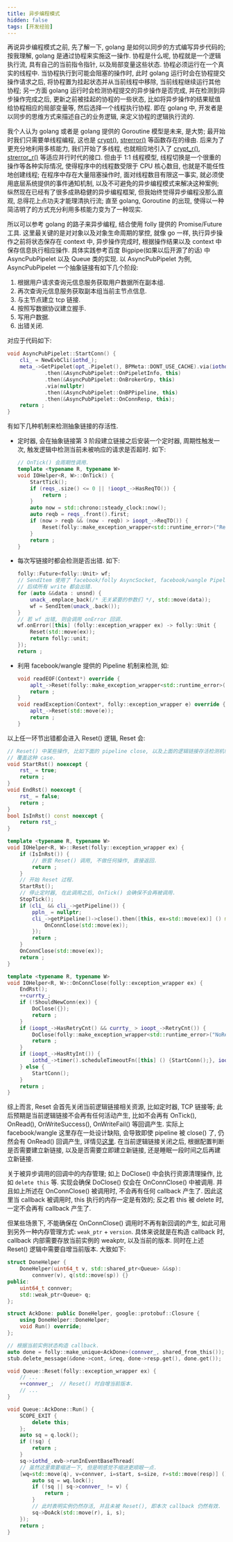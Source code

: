 ```yaml
---
title: 异步编程模式
hidden: false
tags: [开发经验]
---
```


再说异步编程模式之前, 先了解一下, golang 是如何以同步的方式编写异步代码的; 按我理解, golang 是通过协程来实施这一操作. 协程是什么呢, 协程就是一个逻辑执行流, 具有自己的当前指令指针, 以及局部变量这些状态. 协程必须运行在一个真实的线程中. 当协程执行到可能会阻塞的操作时, 此时 golang 运行时会在协程提交操作请求之后, 将协程置为挂起状态并从当前线程中移除, 当前线程继续运行其他协程; 另一方面 golang 运行时会检测协程提交的异步操作是否完成, 并在检测到异步操作完成之后, 更新之前被挂起的协程的一些状态, 比如将异步操作的结果赋值给协程相应的局部变量等, 然后选择一个线程执行协程. 即在 golang 中, 开发者是以同步的思维方式来描述自己的业务逻辑, 来定义协程的逻辑执行流的.

我个人认为 golang 或者是 golang 提供的 Goroutine 模型是未来, 是大势; 最开始时我们只需要单线程编程, 这也是 [crypt()](http://www.man7.org/linux/man-pages/man3/crypt.3.html), [strerror()](http://www.man7.org/linux/man-pages/man3/strerror.3.html) 等函数存在的缘由. 后来为了更充分地利用多核能力, 我们开始了多线程, 也就相应地引入了 [crypt_r()](http://www.man7.org/linux/man-pages/man3/crypt.3.html), [strerror_r()](http://www.man7.org/linux/man-pages/man3/strerror.3.html) 等适应并行时代的接口. 但由于 1:1 线程模型, 线程切换是一个很重的操作等各种实际情况, 使得程序中的线程数受限于 CPU 核心数目, 也就是不能任性地创建线程; 在程序中存在大量阻塞操作时, 面对线程数目有限这一事实, 就必须使用底层系统提供的事件通知机制, 以及不可避免的异步编程模式来解决这种案例; 纵然现在已经有了很多成熟稳健的异步编程框架, 但我始终觉得异步编程没那么直观, 总得花上点功夫才能理清执行流; 直至 golang, Goroutine 的出现, 使得以一种简洁明了的方式充分利用多核能力变为了一种现实.

所以可以参考 golang 的路子来异步编程, 结合使用 folly 提供的 Promise/Future 工具. 这里最关键的是对对象以及对象生命周期的掌控, 就像 go 一样, 执行异步操作之前将状态保存在 context 中, 异步操作完成时, 根据操作结果以及 context 中保存信息执行相应操作. 具体实践参考百度 Bigpipe(如果以后开源了的话) 中 AsyncPubPipelet 以及 Queue 类的实现. 以 AsyncPubPipelet 为例, AsyncPubPipelet 一个抽象链接有如下几个阶段:

1.  根据用户请求查询元信息服务获取用户数据所在副本组.
2.  再次查询元信息服务获取副本组当前主节点信息.
3.  与主节点建立 tcp 链接.
4.  按照写数据协议建立握手.
5.  写用户数据.
6.  出错关闭.

对应于代码如下:

```CPP
void AsyncPubPipelet::StartConn() {
    cli_ = NewEvbCli(iothd_);
    meta_->GetPipelet(opt_.Pipelet(), BPMeta::DONT_USE_CACHE).via(iothd_)
            .then(&AsyncPubPipelet::OnPipeletInfo, this)
            .then(&AsyncPubPipelet::OnBrokerGrp, this)
            .via(nullptr)
            .then(&AsyncPubPipelet::OnBPPipeline, this)
            .then(&AsyncPubPipelet::OnConnResp, this);
    return ;
}
```

有如下几种机制来检测抽象链接的存活性.

-   定时器, 会在抽象链接第 3 阶段建立链接之后安装一个定时器, 周期性触发一次, 触发逻辑中检测当前未被响应的请求是否超时. 如下:

    ```CPP
    // OnTick() 会周期性调用.
    template <typename R, typename W>
    void IOHelper<R, W>::OnTick() {
        StartTick();
        if (reqs_.size() <= 0 || !ioopt_->HasReqTO()) {
            return ;
        }
        auto now = std::chrono::steady_clock::now();
        auto reqb = reqs_.front().first;
        if (now > reqb && (now - reqb) > ioopt_->ReqTO()) {
            Reset(folly::make_exception_wrapper<std::runtime_error>("ReqTimeout"));
        }
        return ;
    }
    ```

-   每次写链接时都会检测是否出错. 如下:

    ```CPP
    folly::Future<folly::Unit> wf;
    // SendItem 使用了 facebook/folly AsyncSocket, facebook/wangle Pipeline, 会确保一旦一次 write 出错,
    // 后续所有 write 都会出错.
    for (auto &&data : unsnd) {
        unack_.emplace_back(/* 无关紧要的参数们 */, std::move(data));
        wf = SendItem(unack_.back());
    }
    // 若 wf 出错, 则会调用 onError 回调.
    wf.onError([this] (folly::exception_wrapper ex) -> folly::Unit {
        Reset(std::move(ex));
        return folly::unit;
    });
    return ;
    ```

-   利用 facebook/wangle 提供的 Pipeline 机制来检测, 如:

    ```CPP
    void readEOF(Context*) override {
        aplt_->Reset(folly::make_exception_wrapper<std::runtime_error>("ReadEOF"));
        return ;
    }
    void readException(Context*, folly::exception_wrapper e) override {
        aplt_->Reset(std::move(e));
        return ;
    }
    ```

以上任一环节出错都会进入 Reset() 逻辑, Reset 会:

```CPP
// Reset() 中某些操作, 比如下面的 pipeline close, 以及上面的逻辑链接存活检测机制都会触发嵌套 Reset 调用, 这里需要
// 覆盖这种 case.
void StartRst() noexcept {
    rst_ = true;
    return ;
}
void EndRst() noexcept {
    rst_ = false;
    return ;
}
bool IsInRst() const noexcept {
    return rst_;
}

template <typename R, typename W>
void IOHelper<R, W>::Reset(folly::exception_wrapper ex) {
    if (IsInRst()) {
        // 嵌套 Reset() 调用, 不做任何操作, 直接返回.
        return ;
    }
    // 开始 Reset 过程.
    StartRst();
    // 停止定时器, 在此调用之后, OnTick() 会确保不会再被调用.
    StopTick();
    if (cli_ && cli_->getPipeline()) {
        ppln_ = nullptr;
        cli_->getPipeline()->close().then([this, ex=std::move(ex)] () mutable {
            OnConnClose(std::move(ex));
        });
        return ;
    }
    OnConnClose(std::move(ex));
    return ;
}

template <typename R, typename W>
void IOHelper<R, W>::OnConnClose(folly::exception_wrapper ex) {
    EndRst();
    ++currty_;
    if (!ShouldNewConn(ex)) {
        DoClose({});
        return ;
    }
    if (ioopt_->HasRetryCnt() && currty_ > ioopt_->RetryCnt()) {
        DoClose(folly::make_exception_wrapper<std::runtime_error>("NoRetryTimes"));
        return ;
    }
    if (ioopt_->HasRtyInt()) {
        iothd_->timer().scheduleTimeoutFn([this] () {StartConn();}, ioopt_->RtyInt());
    } else {
        StartConn();
    }
    return ;
}
```

综上而言, Reset 会首先关闭当前逻辑链接相关资源, 比如定时器, TCP 链接等; 此后预期是当前逻辑链接不会再有任何活动产生, 比如不会再有 OnTick(), OnRead(), OnWriteSuccess(), OnWriteFail() 等回调产生. 实际上 facebook/wangle 这里存在一处设计缺陷, 会导致即使 pipeline 被 close() 了, 仍然会有 OnRead() 回调产生, 详情见[这里](https://github.com/facebook/wangle/pull/136). 在当前逻辑链接关闭之后, 根据配置判断是否需要建立新链接, 以及是否需要立即建立新链接, 还是睡眠一段时间之后再建立新链接.

关于被异步调用的回调中的内存管理; 如上 DoClose() 中会执行资源清理操作, 比如 `delete this` 等. 实现会确保 DoClose() 仅会在 OnConnClose() 中被调用. 并且如上所述在 OnConnClose() 被调用时, 不会再有任何 callback 产生了. 因此这里当 callback 被调用时, this 执行的内存一定是有效的; 反之若 this 被 delete 时, 一定不会再有 callback 产生了.

但某些场景下, 不能确保在 OnConnClose() 调用时不再有新回调的产生, 如此可用到另外一种内存管理方式: `weak_ptr` + `version`. 具体来说就是在构造 callback 时, callback 内部需要存放当前实例的 weakptr, 以及当前的版本. 同时在上述 Reset() 逻辑中需要自增当前版本. 大致如下:

```CPP
struct DoneHelper {
    DoneHelper(uint64_t v, std::shared_ptr<Queue> &&sp):
        connver(v), q(std::move(sp)) {}
public:
    uint64_t connver;
    std::weak_ptr<Queue> q;
};

struct AckDone: public DoneHelper, google::protobuf::Closure {
    using DoneHelper::DoneHelper;
    void Run() override;
};

// 根据当前实例状态构造 callback.
auto done = folly::make_unique<AckDone>(connver_, shared_from_this());
stub.delete_message(&done->cont, &req, done->resp.get(), done.get());

void Queue::Reset(folly::exception_wrapper ex) {
    // ...
    ++connver_;  // Reset() 时自增当前版本.
    // ...
}

void Queue::AckDone::Run() {
    SCOPE_EXIT {
        delete this;
    };
    auto sq = q.lock();
    if (!sq) {
        return ;
    }
    sq->iothd_.evb->runInEventBaseThread(
    // 虽然这里需要缩进一下, 但是明感觉不缩进更顺眼一点.
    [wq=std::move(q), v=connver, i=start, s=size, r=std::move(resp)] () mutable {
        auto sq = wq.lock();
        if (!sq || sq->connver_ != v) {
            return ;
        }
        // 此时表明实例仍然存活, 并且未被 Reset(), 即本次 callback 仍然有效.
        sq->DoAck(std::move(r), i, s);
    });
    return ;
}
```

